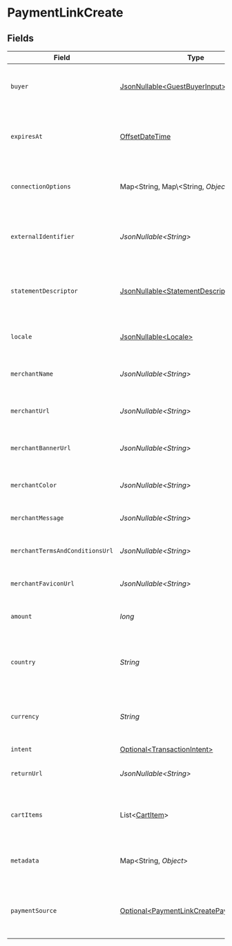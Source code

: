 # PaymentLinkCreate


## Fields

| Field                                                                                                  | Type                                                                                                   | Required                                                                                               | Description                                                                                            | Example                                                                                                |
| ------------------------------------------------------------------------------------------------------ | ------------------------------------------------------------------------------------------------------ | ------------------------------------------------------------------------------------------------------ | ------------------------------------------------------------------------------------------------------ | ------------------------------------------------------------------------------------------------------ |
| `buyer`                                                                                                | [JsonNullable\<GuestBuyerInput>](../../models/components/GuestBuyerInput.md)                           | :heavy_minus_sign:                                                                                     | The guest buyer for the payment link.                                                                  |                                                                                                        |
| `expiresAt`                                                                                            | [OffsetDateTime](https://docs.oracle.com/javase/8/docs/api/java/time/OffsetDateTime.html)              | :heavy_minus_sign:                                                                                     | The expiration date and time for the payment link.                                                     | 2024-06-01T00:00:00.000Z                                                                               |
| `connectionOptions`                                                                                    | Map\<String, Map\\<String, *Object*>>                                                                  | :heavy_minus_sign:                                                                                     | Connection options for the payment link.                                                               |                                                                                                        |
| `externalIdentifier`                                                                                   | *JsonNullable\<String>*                                                                                | :heavy_minus_sign:                                                                                     | The merchant reference for the payment link.                                                           | external-12345                                                                                         |
| `statementDescriptor`                                                                                  | [JsonNullable\<StatementDescriptor>](../../models/components/StatementDescriptor.md)                   | :heavy_minus_sign:                                                                                     | The statement descriptor for the payment link.                                                         |                                                                                                        |
| `locale`                                                                                               | [JsonNullable\<Locale>](../../models/components/Locale.md)                                             | :heavy_minus_sign:                                                                                     | The locale for the payment link.                                                                       | en                                                                                                     |
| `merchantName`                                                                                         | *JsonNullable\<String>*                                                                                | :heavy_minus_sign:                                                                                     | The merchant's display name.                                                                           | ACME Inc.                                                                                              |
| `merchantUrl`                                                                                          | *JsonNullable\<String>*                                                                                | :heavy_minus_sign:                                                                                     | The merchant's website URL.                                                                            | https://merchant.example.com                                                                           |
| `merchantBannerUrl`                                                                                    | *JsonNullable\<String>*                                                                                | :heavy_minus_sign:                                                                                     | The merchant's banner image URL.                                                                       | https://merchant.example.com/banner.png                                                                |
| `merchantColor`                                                                                        | *JsonNullable\<String>*                                                                                | :heavy_minus_sign:                                                                                     | The merchant's brand color.                                                                            | #FF5733                                                                                                |
| `merchantMessage`                                                                                      | *JsonNullable\<String>*                                                                                | :heavy_minus_sign:                                                                                     | A message from the merchant.                                                                           | Thank you for your purchase!                                                                           |
| `merchantTermsAndConditionsUrl`                                                                        | *JsonNullable\<String>*                                                                                | :heavy_minus_sign:                                                                                     | URL to the merchant's terms and conditions.                                                            | https://merchant.example.com/terms                                                                     |
| `merchantFaviconUrl`                                                                                   | *JsonNullable\<String>*                                                                                | :heavy_minus_sign:                                                                                     | URL to the merchant's favicon.                                                                         | https://merchant.example.com/favicon.ico                                                               |
| `amount`                                                                                               | *long*                                                                                                 | :heavy_check_mark:                                                                                     | The amount for the payment link.                                                                       | 1299                                                                                                   |
| `country`                                                                                              | *String*                                                                                               | :heavy_check_mark:                                                                                     | The country code for the payment link.                                                                 | DE                                                                                                     |
| `currency`                                                                                             | *String*                                                                                               | :heavy_check_mark:                                                                                     | The currency code for the payment link.                                                                | EUR                                                                                                    |
| `intent`                                                                                               | [Optional\<TransactionIntent>](../../models/components/TransactionIntent.md)                           | :heavy_minus_sign:                                                                                     | N/A                                                                                                    |                                                                                                        |
| `returnUrl`                                                                                            | *JsonNullable\<String>*                                                                                | :heavy_minus_sign:                                                                                     | The return URL after payment completion.                                                               | https://merchant.example.com/return                                                                    |
| `cartItems`                                                                                            | List\<[CartItem](../../models/components/CartItem.md)>                                                 | :heavy_minus_sign:                                                                                     | The cart items for the payment link.                                                                   |                                                                                                        |
| `metadata`                                                                                             | Map\<String, *Object*>                                                                                 | :heavy_minus_sign:                                                                                     | Arbitrary metadata for the payment link.                                                               | {<br/>"order_id": "ORD-12345"<br/>}                                                                    |
| `paymentSource`                                                                                        | [Optional\<PaymentLinkCreatePaymentSource>](../../models/components/PaymentLinkCreatePaymentSource.md) | :heavy_minus_sign:                                                                                     | The payment source for the payment link.                                                               | ecommerce                                                                                              |